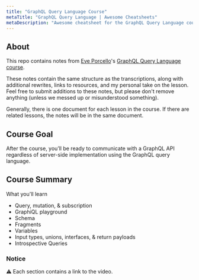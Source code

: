 ```yaml
---
title: "GraphQL Query Language Course"
metaTitle: "GraphQL Query Language | Awesome Cheatsheets"
metaDescription: "Awesome cheatsheet for the GraphQL Query Language course"
---
```


## About

This repo contains notes from [Eve Porcello](https://twitter.com/eveporcello)'s [GraphQL Query Language course](https://egghead.io/courses/graphql-query-language).

These notes contain the same structure as the transcriptions, along with additional rewrites, links to resources, and my personal take on the lesson. Feel free to submit additions to these notes, but please don't remove anything (unless we messed up or misunderstood something).

Generally, there is one document for each lesson in the course. If there are related lessons, the notes will be in the same document.

## Course Goal

After the course, you’ll be ready to communicate with a GraphQL API regardless of server-side implementation using the GraphQL query language.

## Course Summary

What you'll learn

- Query, mutation, & subscription
- GraphiQL playground
- Schema
- Fragments
- Variables
- Input types, unions, interfaces, & return payloads
- Introspective Queries

### Notice

⚠️ Each section contains a link to the video.
